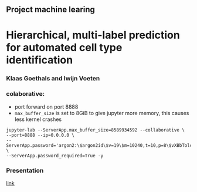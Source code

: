 ## Project machine learing

# Hierarchical, multi-label prediction for automated cell type identification

### Klaas Goethals and Iwijn Voeten

### colaborative:
- port forward on port 8888
- `max_buffer_size` is set to 8GiB to give jupyter more memory, this causes less kernel crashes
```
jupyter-lab --ServerApp.max_buffer_size=8589934592 --collaborative \
--port=8888 --ip=0.0.0.0 \
--ServerApp.password='argon2:\$argon2id\$v=19\$m=10240,t=10,p=8\$vXBbTolcNr+BuyBggEBjCg\$ZLiqVTLZRn6Petn/vgNzzQ' \
--ServerApp.password_required=True -y
```
### Presentation
[link](https://docs.google.com/presentation/d/1w_W2gFewJ_FO6HyrUjiO0hS26ycQd1DCBqYEwqYzSMQ/edit?usp=sharing)
